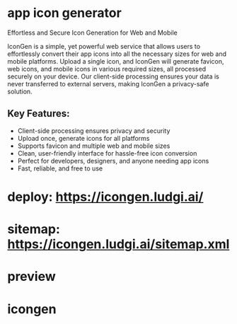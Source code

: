 # app icon generator

Effortless and Secure Icon Generation for Web and Mobile

IconGen is a simple, yet powerful web service that allows users to effortlessly convert their app icons into all the necessary sizes for web and mobile platforms. Upload a single icon, and IconGen will generate favicon, web icons, and mobile icons in various required sizes, all processed securely on your device. Our client-side processing ensures your data is never transferred to external servers, making IconGen a privacy-safe solution.

## Key Features:

- Client-side processing ensures privacy and security
- Upload once, generate icons for all platforms
- Supports favicon and multiple web and mobile sizes
- Clean, user-friendly interface for hassle-free icon conversion
- Perfect for developers, designers, and anyone needing app icons
- Fast, reliable, and free to use

# deploy: https://icongen.ludgi.ai/

# sitemap: https://icongen.ludgi.ai/sitemap.xml

# preview
# icongen

